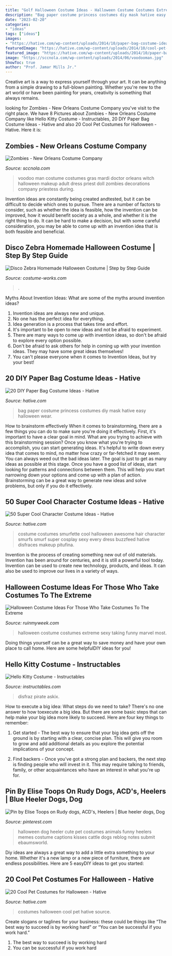 ```yaml
---
title: "Golf Halloween Costume Ideas - Halloween Costume Costumes Extreme Sexy Taking Funny Marvel Most"
description: "Bag paper costume princess costumes diy mask hative easy halloween wear"
date: "2023-02-20"
categories:
- "ideas"
tags: ["ideas"]
images:
- "https://hative.com/wp-content/uploads/2014/10/paper-bag-costume-ideas/19-paper-bag-princess.jpg"
featuredImage: "https://hative.com/wp-content/uploads/2014/10/cool-pet-costumes/9-cool-pet-costumes.jpg"
featured_image: "https://hative.com/wp-content/uploads/2014/10/paper-bag-costume-ideas/19-paper-bag-princess.jpg"
image: "https://sccnola.com/wp-content/uploads/2014/06/voodooman.jpg"
ShowToc: true
author: "Prof. Jamar Mills Jr."
---
```



Creative art is a way to express yourself through your art. It can be anything from a simple drawing to a full-blown painting. Whether you're new to the art world or have been painting for years, creativity is something that always remains.

	

		
looking for Zombies - New Orleans Costume Company you've visit to the right place. We have 8 Pictures about Zombies - New Orleans Costume Company like Hello Kitty Costume - Instructables, 20 DIY Paper Bag Costume Ideas - Hative and also 20 Cool Pet Costumes for Halloween - Hative. Here it is:
		
    
## Zombies - New Orleans Costume Company

<img loading=lazy src="https://sccnola.com/wp-content/uploads/2014/06/voodooman.jpg" onerror="this.onerror=null;this.src='https://tse3.mm.bing.net/th?id=OIP.dpDfpgoPjb8a6hkuwcn28wHaKJ&amp;pid=15.1';" alt="Zombies - New Orleans Costume Company">

_Source: sccnola.com_

>voodoo man costume costumes gras mardi doctor orleans witch halloween makeup adult dress priest doll zombies decorations company priestess during. 

	

Invention ideas are constantly being created andtested, but it can be difficult to decide which ones to pursue. There are a number of factors to consider, such as whether the idea is feasible, how the invention can be improved, how it would benefit society as a whole, and whether it is the right thing to do. It can be hard to make a decision, but with some careful consideration, you may be able to come up with an invention idea that is both feasible and beneficial.

    
## Disco Zebra Homemade Halloween Costume | Step By Step Guide

<img loading=lazy src="https://photos.costume-works.com/full/zebra4.jpg" onerror="this.onerror=null;this.src='https://tse2.mm.bing.net/th?id=OIP.YQMvfCjhFJcl7Atnqc0mDAHaJ3&amp;pid=15.1';" alt="Disco Zebra Homemade Halloween Costume | Step by Step Guide">

_Source: costume-works.com_

>. 

	

Myths About Invention Ideas: What are some of the myths around invention ideas?
1. Invention ideas are always new and unique.
2. No one has the perfect idea for everything.
3. Idea generation is a process that takes time and effort.
4. It's important to be open to new ideas and not be afraid to experiment.
5. There are many ways to come up with invention ideas, so don't be afraid to explore every option possible.
6. Don't be afraid to ask others for help in coming up with your invention ideas. They may have some great ideas themselves!
7. You can't please everyone when it comes to Invention Ideas, but try your best!

    
## 20 DIY Paper Bag Costume Ideas - Hative

<img loading=lazy src="https://hative.com/wp-content/uploads/2014/10/paper-bag-costume-ideas/19-paper-bag-princess.jpg" onerror="this.onerror=null;this.src='https://tse1.mm.bing.net/th?id=OIP.TOSh5LS-WSq5fPjx4NZtuAHaJ4&amp;pid=15.1';" alt="20 DIY Paper Bag Costume Ideas - Hative">

_Source: hative.com_

>bag paper costume princess costumes diy mask hative easy halloween wear. 

	

How to brainstorm effectively
When it comes to brainstorming, there are a few things you can do to make sure you're doing it effectively. First, it's important to have a clear goal in mind. What are you trying to achieve with this brainstorming session? Once you know what you're trying to accomplish, you can start generating ideas. It's helpful to write down every idea that comes to mind, no matter how crazy or far-fetched it may seem. You can always weed out the bad ideas later. The goal is just to get as many ideas as possible at this stage. Once you have a good list of ideas, start looking for patterns and connections between them. This will help you start narrowing down your options and come up with a plan of action. Brainstorming can be a great way to generate new ideas and solve problems, but only if you do it effectively.

    
## 50 Super Cool Character Costume Ideas - Hative

<img loading=lazy src="https://hative.com/wp-content/uploads/2014/10/super-cool-costume-ideas/33-smurfette-costume.jpg" onerror="this.onerror=null;this.src='https://tse3.mm.bing.net/th?id=OIP.cEExjpPPCuDd2QGurNYOwQHaLH&amp;pid=15.1';" alt="50 Super Cool Character Costume Ideas - Hative">

_Source: hative.com_

>costume costumes smurfette cool halloween awesome hair character smurfs smurf super cosplay sexy every dress buzzfeed hative disfraces makeup pitufina. 

	

Invention is the process of creating something new out of old materials. Invention has been around for centuries, and it is still a powerful tool today. Invention can be used to create new technology, products, and ideas. It can also be used to improve our lives in a variety of ways.

    
## Halloween Costume Ideas For Those Who Take Costumes To The Extreme

<img loading=lazy src="https://ruinmyweek.com/wp-content/uploads/2019/09/tk-halloween-costume-ideas-for-people-who-like-taking-their-costumes-to-the-extreme-21.jpg" onerror="this.onerror=null;this.src='https://tse4.mm.bing.net/th?id=OIP.tWa7Xx9GKxXy-Kq5Z4VnYAHaJ4&amp;pid=15.1';" alt="Halloween Costume Ideas For Those Who Take Costumes To The Extreme">

_Source: ruinmyweek.com_

>halloween costume costumes extreme sexy taking funny marvel most. 

	

Doing things yourself can be a great way to save money and have your own place to call home. Here are some helpfulDIY ideas for you!

    
## Hello Kitty Costume - Instructables

<img loading=lazy src="https://content.instructables.com/ORIG/FJ3/QGNH/GFRWNNNM/FJ3QGNHGFRWNNNM.jpg?auto=webp&amp;frame=1&amp;width=2100" onerror="this.onerror=null;this.src='https://tse2.mm.bing.net/th?id=OIP.4VsfQ7L74rToOmmVllMvvAHaLH&amp;pid=15.1';" alt="Hello Kitty Costume - Instructables">

_Source: instructables.com_

>disfraz pirate askix. 

	

How to execute a big idea: What steps do we need to take?
There's no one answer to how toexecute a big idea. But there are some basic steps that can help make your big idea more likely to succeed. Here are four key things to remember: 
1. Get started - The best way to ensure that your big idea gets off the ground is by starting with a clear, concise plan. This will give you room to grow and add additional details as you explore the potential implications of your concept. 

2. Find backers - Once you've got a strong plan and backers, the next step is finding people who will invest in it. This may require talking to friends, family, or other acquaintances who have an interest in what you're up for.

    
## Pin By Elise Toops On Rudy Dogs, ACD&#039;s, Heelers | Blue Heeler Dogs, Dog

<img loading=lazy src="https://i.pinimg.com/736x/f8/6b/c8/f86bc87eb22f287f224b10eaeadd141c.jpg" onerror="this.onerror=null;this.src='https://tse1.mm.bing.net/th?id=OIP.inkml8AnIluSeu1EnJyRkwHaJ4&amp;pid=15.1';" alt="Pin by Elise Toops on Rudy dogs, ACD&#039;s, Heelers | Blue heeler dogs, Dog">

_Source: pinterest.com_

>halloween dog heeler cute pet costumes animals funny heelers memes costume captions kisses cattle dogs reblog notes submit ebaumsworld. 

	

Diy ideas are always a great way to add a little extra something to your home. Whether it's a new lamp or a new piece of furniture, there are endless possibilities. Here are 5 easyDIY ideas to get you started: 

    
## 20 Cool Pet Costumes For Halloween - Hative

<img loading=lazy src="https://hative.com/wp-content/uploads/2014/10/cool-pet-costumes/9-cool-pet-costumes.jpg" onerror="this.onerror=null;this.src='https://tse3.mm.bing.net/th?id=OIP.t53olT53fMYYT0k4OBvaJQHaL_&amp;pid=15.1';" alt="20 Cool Pet Costumes for Halloween - Hative">

_Source: hative.com_

>costumes halloween cool pet hative source. 

	

Create slogans or taglines for your business: these could be things like “The best way to succeed is by working hard” or “You can be successful if you work hard.”
1. The best way to succeed is by working hard 
2. You can be successful if you work hard 

